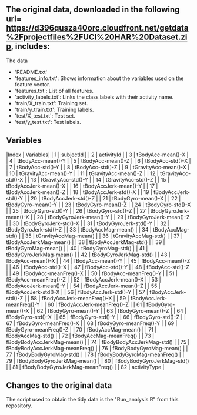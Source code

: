 ## The original data, downloaded in the following url= https://d396qusza40orc.cloudfront.net/getdata%2Fprojectfiles%2FUCI%20HAR%20Dataset.zip, includes:
The data
- 'README.txt'
- 'features_info.txt': Shows information about the variables used on the feature vector.
- 'features.txt': List of all features.
- 'activity_labels.txt': Links the class labels with their activity name.
- 'train/X_train.txt': Training set.
- 'train/y_train.txt': Training labels.
- 'test/X_test.txt': Test set.
- 'test/y_test.txt': Test labels.

## Variables
|Index |  Variables|
|	1	|	subjectId	|
|	2	|	activityId	|
|	3	|	tBodyAcc-mean()-X	|
|	4	|	tBodyAcc-mean()-Y	|
|	5	|	tBodyAcc-mean()-Z	|
|	6	|	tBodyAcc-std()-X	|
|	7	|	tBodyAcc-std()-Y	|
|	8	|	tBodyAcc-std()-Z	|
|	9	|	tGravityAcc-mean()-X	|
|	10	|	tGravityAcc-mean()-Y	|
|	11	|	tGravityAcc-mean()-Z	|
|	12	|	tGravityAcc-std()-X	|
|	13	|	tGravityAcc-std()-Y	|
|	14	|	tGravityAcc-std()-Z	|
|	15	|	tBodyAccJerk-mean()-X	|
|	16	|	tBodyAccJerk-mean()-Y	|
|	17	|	tBodyAccJerk-mean()-Z	|
|	18	|	tBodyAccJerk-std()-X	|
|	19	|	tBodyAccJerk-std()-Y	|
|	20	|	tBodyAccJerk-std()-Z	|
|	21	|	tBodyGyro-mean()-X	|
|	22	|	tBodyGyro-mean()-Y	|
|	23	|	tBodyGyro-mean()-Z	|
|	24	|	tBodyGyro-std()-X	|
|	25	|	tBodyGyro-std()-Y	|
|	26	|	tBodyGyro-std()-Z	|
|	27	|	tBodyGyroJerk-mean()-X	|
|	28	|	tBodyGyroJerk-mean()-Y	|
|	29	|	tBodyGyroJerk-mean()-Z	|
|	30	|	tBodyGyroJerk-std()-X	|
|	31	|	tBodyGyroJerk-std()-Y	|
|	32	|	tBodyGyroJerk-std()-Z	|
|	33	|	tBodyAccMag-mean()	|
|	34	|	tBodyAccMag-std()	|
|	35	|	tGravityAccMag-mean()	|
|	36	|	tGravityAccMag-std()	|
|	37	|	tBodyAccJerkMag-mean()	|
|	38	|	tBodyAccJerkMag-std()	|
|	39	|	tBodyGyroMag-mean()	|
|	40	|	tBodyGyroMag-std()	|
|	41	|	tBodyGyroJerkMag-mean()	|
|	42	|	tBodyGyroJerkMag-std()	|
|	43	|	fBodyAcc-mean()-X	|
|	44	|	fBodyAcc-mean()-Y	|
|	45	|	fBodyAcc-mean()-Z	|
|	46	|	fBodyAcc-std()-X	|
|	47	|	fBodyAcc-std()-Y	|
|	48	|	fBodyAcc-std()-Z	|
|	49	|	fBodyAcc-meanFreq()-X	|
|	50	|	fBodyAcc-meanFreq()-Y	|
|	51	|	fBodyAcc-meanFreq()-Z	|
|	52	|	fBodyAccJerk-mean()-X	|
|	53	|	fBodyAccJerk-mean()-Y	|
|	54	|	fBodyAccJerk-mean()-Z	|
|	55	|	fBodyAccJerk-std()-X	|
|	56	|	fBodyAccJerk-std()-Y	|
|	57	|	fBodyAccJerk-std()-Z	|
|	58	|	fBodyAccJerk-meanFreq()-X	|
|	59	|	fBodyAccJerk-meanFreq()-Y	|
|	60	|	fBodyAccJerk-meanFreq()-Z	|
|	61	|	fBodyGyro-mean()-X	|
|	62	|	fBodyGyro-mean()-Y	|
|	63	|	fBodyGyro-mean()-Z	|
|	64	|	fBodyGyro-std()-X	|
|	65	|	fBodyGyro-std()-Y	|
|	66	|	fBodyGyro-std()-Z	|
|	67	|	fBodyGyro-meanFreq()-X	|
|	68	|	fBodyGyro-meanFreq()-Y	|
|	69	|	fBodyGyro-meanFreq()-Z	|
|	70	|	fBodyAccMag-mean()	|
|	71	|	fBodyAccMag-std()	|
|	72	|	fBodyAccMag-meanFreq()	|
|	73	|	fBodyBodyAccJerkMag-mean()	|
|	74	|	fBodyBodyAccJerkMag-std()	|
|	75	|	fBodyBodyAccJerkMag-meanFreq()	|
|	76	|	fBodyBodyGyroMag-mean()	|
|	77	|	fBodyBodyGyroMag-std()	|
|	78	|	fBodyBodyGyroMag-meanFreq()	|
|	79	|	fBodyBodyGyroJerkMag-mean()	|
|	80	|	fBodyBodyGyroJerkMag-std()	|
|	81	|	fBodyBodyGyroJerkMag-meanFreq()	|
|	82	|	activityType	|


## Changes to the original data
The script used to obtain the tidy data is the "Run_analysis.R" from this repository.
